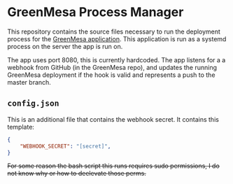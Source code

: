 # GreenMesa Process Manager

This repository contains the source files necessary to run the deployment process for the [GreenMesa application](https://github.com/enigmadigm/greenmesa). This application is run as a systemd process on the server the app is run on.

The app uses port 8080, this is currently hardcoded. The app listens for a a webhook from GitHub (in the GreenMesa repo), and updates the running GreenMesa deployment if the hook is valid and represents a push to the master branch.

## `config.json`

This is an additional file that contains the webhook secret. It contains this template:

```json
{
    "WEBHOOK_SECRET": "[secret]",
}
```

~~For some reason the bash script this runs requires sudo permissions, I do not know why or how to deelevate those perms.~~